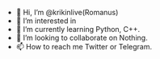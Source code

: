 - 👋 Hi, I’m @krikinlive(Romanus)
- 👀 I’m interested in 
- 🌱 I’m currently learning Python, C++. 
- 💞️ I’m looking to collaborate on Nothing.
- 📫 How to reach me Twitter or Telegram.

